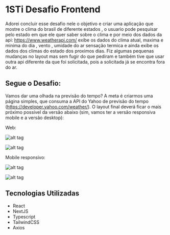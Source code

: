 # 1STi Desafio Frontend

Adorei concluir esse desafio nele o objetivo e criar uma aplicação que mostre o clima do brasil de diferente estados , o usuario pode pesquisar pelo estado em que ele quer saber sobre o clima e por meio dos dados da api: https://www.weatherapi.com/ exibe os dados do clima atual, maxima e minima do dia , vento , umidade do ar sensação termica e ainda exibe os dados dos climas do estado dos proximos dias. Fiz algumas pequenas mudanças no layout mas sem fugir do que pediram e também tive que usar outra api diferente da que foi solicitada, pois a solicitada já se encontra fora do ar. 

## Segue o Desafio:

Vamos dar uma olhada na previsão do tempo? A meta é criarmos uma página simples, que consuma a API do Yahoo de previsão do tempo (https://developer.yahoo.com/weather/). O layout final deverá ficar o mais próximo possível da versão abaixo (sim, vamos ter a versão responsiva mobile e a versão desktop):

Web:

![alt tag](https://s3-us-west-1.amazonaws.com/1sti/desafio-desktop1.png)

![alt tag](https://s3-us-west-1.amazonaws.com/1sti/desafio-desktop2.png)

Mobile responsivo:

![alt tag](https://s3-us-west-1.amazonaws.com/1sti/desafio-mobile1.png)

![alt tag](https://s3-us-west-1.amazonaws.com/1sti/desafio-mobile2.png)

## Tecnologias Utilizadas

- React
- NextJS
- Typescript
- TailwindCSS
- Axios
 
 
